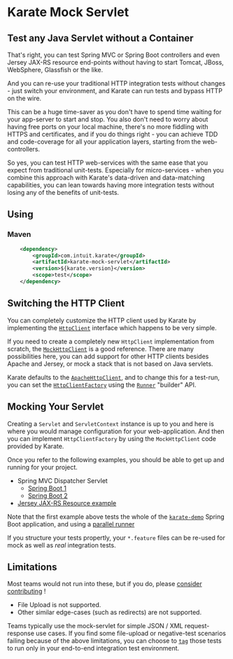 # Karate Mock Servlet

## Test any Java Servlet without a Container

That's right, you can test Spring MVC or Spring Boot controllers and even Jersey JAX-RS resource end-points without having to start Tomcat, JBoss, WebSphere, Glassfish or the like.

And you can re-use your traditional HTTP integration tests without changes - just switch your environment, and Karate can run tests and bypass HTTP on the wire.

This can be a huge time-saver as you don't have to spend time waiting for your app-server to start and stop. You also don't need to worry about having free ports on your local machine, there's no more fiddling with HTTPS and certificates, and if you do things right - you can achieve TDD and code-coverage for all your application layers, starting from the web-controllers.

So yes, you can test HTTP web-services with the same ease that you expect from traditional unit-tests. Especially for micro-services - when you combine this approach with Karate's data-driven and data-matching capabilities, you can lean towards having more integration tests without losing any of the benefits of unit-tests.

## Using

### Maven

```xml
    <dependency>
        <groupId>com.intuit.karate</groupId>
        <artifactId>karate-mock-servlet</artifactId>
        <version>${karate.version}</version>
        <scope>test</scope>
    </dependency>
```

## Switching the HTTP Client

You can completely customize the HTTP client used by Karate by implementing the [`HttpClient`](../karate-core/src/main/java/com/intuit/karate/http/HttpClient.java) interface which happens to be very simple.

If you need to create a completely new `HttpClient` implementation from scratch, the [`MockHttpClient`](src/main/java/com/intuit/karate/mock/servlet/MockHttpClient.java) is a good reference. There are many possibilities here, you can add support for other HTTP clients besides Apache and Jersey, or mock a stack that is not based on Java servlets.

Karate defaults to the [`ApacheHttpClient`](../karate-core/src/main/java/com/intuit/karate/http/ApacheHttpClient.java), and to change this for a test-run, you can set the [`HttpClientFactory`](../karate-core/src/main/java/com/intuit/karate/http/HttpClientFactory.java) using the [`Runner`](../karate-core/src/main/java/com/intuit/karate/Runner.java) "builder" API.

## Mocking Your Servlet

Creating a `Servlet` and `ServletContext` instance is up to you and here is where you would manage configuration for your web-application. And then you can implement `HttpClientFactory` by using the `MockHttpClient` code provided by Karate.

Once you refer to the following examples, you should be able to get up and running for your project.

* Spring MVC Dispatcher Servlet
  * [Spring Boot 1](src/test/java/demo/MockSpringMvcServlet.java)
  * [Spring Boot 2](../examples/mock-servlet/src/test/java/payment/mock/servlet/MockSpringMvcServlet.java)
* [Jersey JAX-RS Resource example](src/test/java/mock/jersey/MockJerseyServlet.java)

Note that the first example above tests the whole of the [`karate-demo`](../karate-demo) Spring Boot application, and using a [parallel runner](src/test/java/demo/MockSpringMvcServletTest.java)

If you structure your tests propertly, your `*.feature` files can be re-used for mock as well as *real* integration tests.

## Limitations

Most teams would not run into these, but if you do, please [consider contributing](https://github.com/intuit/karate/projects/3#card-22529274) !

* File Upload is not supported.
* Other similar edge-cases (such as redirects) are not supported.

Teams typically use the mock-servlet for simple JSON / XML request-response use cases. If you find some file-upload or negative-test scenarios failing because of the above limitations, you can choose to [`tag`](https://github.com/intuit/karate#tags) those tests to run only in your end-to-end integration test environment.
